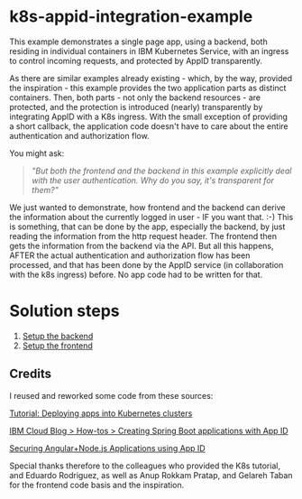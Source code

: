 # k8s-appid-integration-example
This example demonstrates a single page app, using a backend, both residing in individual containers in IBM Kubernetes Service, with an ingress to control incoming requests, and protected by AppID transparently.

As there are similar examples already existing - which, by the way, provided the inspiration - this example provides the two application parts as distinct containers. Then, both parts - not only the backend resources - are protected, and the protection is introduced (nearly) transparently by integrating AppID with a K8s ingress. With the small exception of providing a short callback, the application code doesn't have to care about the entire authentication and authorization flow. 

You might ask:
> *"But both the frontend and the backend in this example explicitly deal with the 
> user authentication. Why do you say, it's transparent for them?"*

We just wanted to demonstrate, how frontend and the backend can derive the information about the currently logged in user - IF you want that. :-) 
This is something, that can be done by the app, especially the backend, by just reading the information from the http request header. The frontend then gets the information from the backend via the API. But all this happens, AFTER the actual authentication and authorization flow has been processed, and that has been done by the AppID service (in collaboration with the k8s ingress) before. No app code had to be written for that.


# Solution steps
1. [Setup the backend](https://github.com/entgelme/k8s-appid-integration-example/tree/master/hello)
1. [Setup the frontend](https://github.com/entgelme/k8s-appid-integration-example/tree/master/hello-front)

## Credits
I reused and reworked some code from these sources:

[Tutorial: Deploying apps into Kubernetes clusters](https://console.bluemix.net/docs/containers/cs_tutorials_apps.html#cs_apps_tutorial)

[IBM Cloud Blog > How-tos > Creating Spring Boot applications with App ID](https://www.ibm.com/blogs/bluemix/2018/06/creating-spring-boot-applications-app-id/)

[Securing Angular+Node.js Applications using App ID](https://www.ibm.com/blogs/bluemix/2018/04/securing-angularnode-js-applications-using-app-id/)

Special thanks therefore to the colleagues who provided the K8s tutorial, and Eduardo Rodriguez, as well as Anup Rokkam Pratap, and Gelareh Taban for the frontend code basis and the inspiration.
